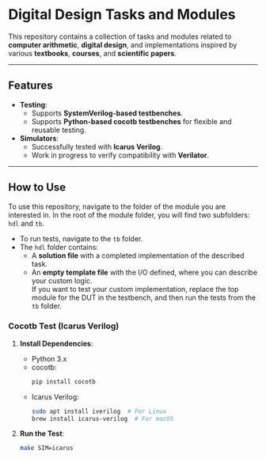 # Digital Design Tasks and Modules

This repository contains a collection of tasks and modules related to **computer arithmetic**, **digital design**, and implementations inspired by various **textbooks**, **courses**, and **scientific papers**.

---

## Features

- **Testing**:
  - Supports **SystemVerilog-based testbenches**.
  - Supports **Python-based cocotb testbenches** for flexible and reusable testing.
- **Simulators**:
  - Successfully tested with **Icarus Verilog**.
  - Work in progress to verify compatibility with **Verilator**.

---

## How to Use

To use this repository, navigate to the folder of the module you are interested in. In the root of the module folder, you will find two subfolders: `hdl` and `tb`.

- To run tests, navigate to the `tb` folder.
- The `hdl` folder contains:
  - A **solution file** with a completed implementation of the described task.
  - An **empty template file** with the I/O defined, where you can describe your custom logic.  
    If you want to test your custom implementation, replace the top module for the DUT in the testbench, and then run the tests from the `tb` folder.


### Cocotb Test (Icarus Verilog)

1. **Install Dependencies**:
   - Python 3.x
   - cocotb:
     ```bash
     pip install cocotb
     ```
   - Icarus Verilog:
     ```bash
     sudo apt install iverilog  # For Linux
     brew install icarus-verilog  # For macOS
     ```

2. **Run the Test**:
   ```bash
   make SIM=icarus
